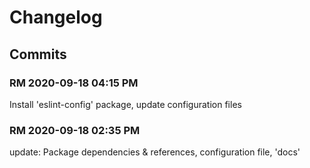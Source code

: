 # Changelog

## Commits

### RM 2020-09-18 04:15 PM

Install 'eslint-config' package, update configuration files

### RM 2020-09-18 02:35 PM

update: Package dependencies & references, configuration file, 'docs'
